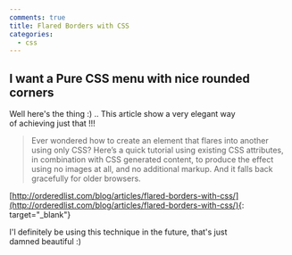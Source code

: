 ```yaml
---
comments: true
title: Flared Borders with CSS
categories:
  - css
---
```

## I want a Pure CSS menu with nice rounded corners

Well here's the thing :) .. This article show a very elegant way of achieving just that !!!

> Ever wondered how to create an element that flares into another using only CSS? Here’s a quick tutorial using existing CSS attributes, in combination with CSS generated content, to produce the effect using no images at all, and no additional markup. And it falls back gracefully for older browsers.

[http://orderedlist.com/blog/articles/flared-borders-with-css/](http://orderedlist.com/blog/articles/flared-borders-with-css/){: target="_blank"}

I'l definitely be using this technique in the future, that's just damned beautiful :)